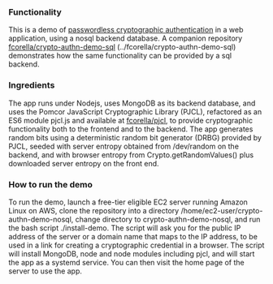 ### Functionality

This is a demo of [passwordless cryptographic
authentication](https://pomcor.com/2022/07/18/passwordless-authentication-for-the-consumer-space/)
in a web application, using a nosql backend database.  A companion
repository
[fcorella/crypto-authn-demo-sql](https://github.com/fcorella/crypto-authn-demo-sql.git)
(../fcorella/crypto-authn-demo-sql)
demonstrates how the same functionality can be provided by a sql
backend.

### Ingredients

The app runs under Nodejs, uses MongoDB as its backend database, and
uses the Pomcor JavaScript Cryptographic Library (PJCL), refactored as
an ES6 module pjcl.js and available at
[fcorella/pjcl](https://github.com/fcorella/pjcl.git), to
provide cryptographic functionality both to the frontend and to the
backend.  The app generates random bits using a deterministic random
bit generator (DRBG) provided by PJCL, seeded with server entropy
obtained from /dev/random on the backend, and with browser entropy
from Crypto.getRandomValues() plus downloaded server entropy on the
front end.

### How to run the demo

To run the demo, launch a free-tier eligible EC2 server running
Amazon Linux on AWS, clone the repository into a directory
/home/ec2-user/crypto-authn-demo-nosql, change directory to
crypto-authn-demo-nosql, and run the bash script ./install-demo.
The script will ask you for the public IP address of the server or a
domain name that maps to the IP address, to be used in a link for
creating a cryptographic credential in a browser.  The script will
install MongoDB, node and node modules including pjcl, and will start
the app as a systemd service.  You can then visit the home page of the
server to use the app.
